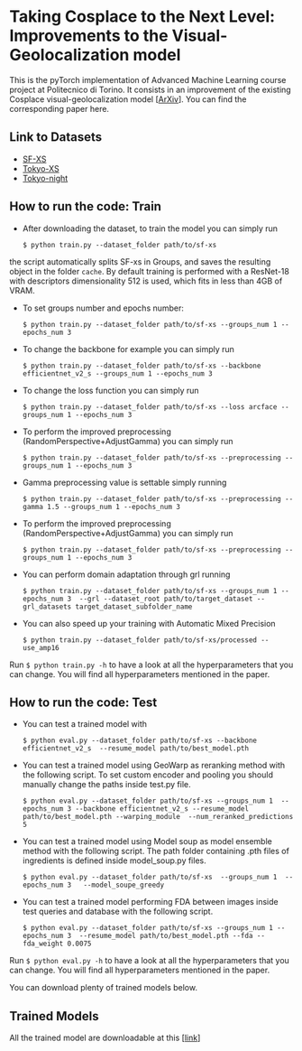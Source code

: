 
# Taking Cosplace to the Next Level: Improvements to the Visual-Geolocalization model

This is the pyTorch implementation of Advanced Machine Learning course project at Politecnico di Torino. It consists in an improvement of the existing Cosplace visual-geolocalization model [[ArXiv](https://arxiv.org/abs/2204.02287)]. You can find the corresponding paper here.

## Link to Datasets 

- [SF-XS](https://drive.google.com/file/d/1tQqEyt3go3vMh4fj_LZrRcahoTbzzH-y/view?usp=drive_link)
- [Tokyo-XS](https://drive.google.com/file/d/15QB3VNKj93027UAQWv7pzFQO1JDCdZj2/view?usp=drive_link) 
- [Tokyo-night](https://drive.google.com/drive/folders/1ji55oNPm8wyQe86kereDDoFG4gtgjCRL?usp=sharing) 

## How to run the code: Train

- After downloading the dataset, to train the model you can simply run 

  `$ python train.py --dataset_folder path/to/sf-xs`

the script automatically splits SF-xs in Groups, and saves the resulting object in the folder `cache`.
By default training is performed with a ResNet-18 with descriptors dimensionality 512 is used, which fits in less than 4GB of VRAM.

- To set groups number and epochs number: 

  `$ python train.py --dataset_folder path/to/sf-xs --groups_num 1 --epochs_num 3`

- To change the backbone for example you can simply run 

  `$ python train.py --dataset_folder path/to/sf-xs --backbone efficientnet_v2_s --groups_num 1 --epochs_num 3`

- To change the loss function you can simply run 

  `$ python train.py --dataset_folder path/to/sf-xs --loss arcface --groups_num 1 --epochs_num 3`

- To perform the improved preprocessing (RandomPerspective+AdjustGamma) you can simply run 

  `$ python train.py --dataset_folder path/to/sf-xs --preprocessing --groups_num 1 --epochs_num 3`

- Gamma preprocessing value is settable simply running 

  `$ python train.py --dataset_folder path/to/sf-xs --preprocessing --gamma 1.5 --groups_num 1 --epochs_num 3`

- To perform the improved preprocessing (RandomPerspective+AdjustGamma) you can simply run 

  `$ python train.py --dataset_folder path/to/sf-xs --preprocessing --groups_num 1 --epochs_num 3`

- You can perform domain adaptation through grl running

  `$ python train.py --dataset_folder path/to/sf-xs --groups_num 1 --epochs_num 3  --grl --dataset_root path/to/target_dataset --grl_datasets target_dataset_subfolder_name `

- You can also speed up your training with Automatic Mixed Precision 

  `$ python train.py --dataset_folder path/to/sf-xs/processed --use_amp16`

Run `$ python train.py -h` to have a look at all the hyperparameters that you can change. You will find all hyperparameters mentioned in the paper.

## How to run the code: Test

- You can test a trained model with

  `$ python eval.py --dataset_folder path/to/sf-xs --backbone efficientnet_v2_s  --resume_model path/to/best_model.pth`

- You can test a trained model using GeoWarp as reranking method with the following script. To set custom encoder and pooling you should  manually change the paths inside test.py file.

  `$ python eval.py --dataset_folder path/to/sf-xs --groups_num 1  --epochs_num 3 --backbone efficientnet_v2_s --resume_model path/to/best_model.pth --warping_module  --num_reranked_predictions 5`

- You can test a trained model using Model soup as model ensemble method with the following script. The path folder containing .pth files of ingredients is defined inside model_soup.py files. 

  `$ python eval.py --dataset_folder path/to/sf-xs  --groups_num 1  --epochs_num 3   --model_soupe_greedy `

- You can test a trained model performing FDA between images inside test queries and database with the following script. 

  `$ python eval.py --dataset_folder path/to/sf-xs --groups_num 1 --epochs_num 3  --resume_model path/to/best_model.pth --fda --fda_weight 0.0075 `

Run `$ python eval.py -h` to have a look at all the hyperparameters that you can change. You will find all hyperparameters mentioned in the paper.

You can download plenty of trained models below.

## Trained Models

All the trained model are downloadable at this [[link](https://drive.google.com/drive/folders/1mtALaGvLLRjGLgJgfIe7HeCcUaG_YDiQ?usp=sharing)]
